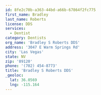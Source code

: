 ```yaml
---
id: 8fe2c70b-a363-44bd-a66b-67864f2fc775
first_name: Bradley
last_name: Roberts
license: DDS
services:
  - Dentist
category: Dentists
org_name: 'Bradley S Roberts DDS'
address: '3047 E Warm Springs Rd'
city: 'Las Vegas'
state: NV
zip: '89120'
phone: '(702) 454-8773'
title: 'Bradley S Roberts DDS'
_geoloc:
  lat: 36.0569
  lng: -115.164
---
```

